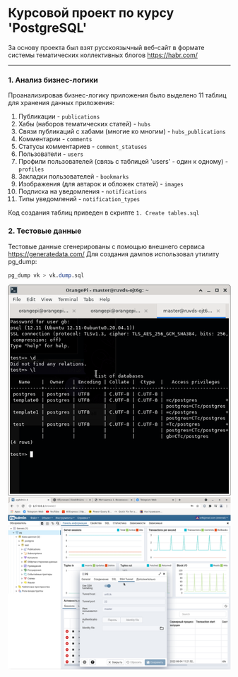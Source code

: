 # Курсовой проект по курсу 'PostgreSQL'

За основу проекта был взят русскоязычный веб-сайт в формате системы тематических коллективных блогов https://habr.com/
***
### 1. Анализ бизнес-логики
Проанализировав бизнес-логику приложения было выделено 11 таблиц для хранения данных приложения:

1. Публикации - `publications`
2. Хабы (наборов тематических статей) - `hubs`
3. Связи публикаций с хабами (многие ко многим) - `hubs_publications` 
4. Комментарии - `comments`
5. Статусы комментариев - `comment_statuses`
6. Пользователи - `users`
7. Профили пользователей (связь с таблицей 'users' - один к одному) - `profiles`
8. Закладки пользователей - `bookmarks`
9. Изображения (для автарок и обложек статей) - `images`
10. Подписка на уведомления - `notifications`
11. Типы уведомлений - `notification_types`

Код создания таблиц приведен в скрипте `1. Create tables.sql`

### 2. Тестовые данные
Тестовые данные сгенерированы с помощью внешнего сервиса https://generatedata.com/
Для создания дампов использовал утилиту pg_dump: 
```sql
pg_dump vk > vk.dump.sql
```


![PSQL](https://github.com/orlfi/GeekBrains/blob/Postgresql.Lesson-1/10.Postgresql/Lesson-1/Images/psql.png)
![PGAdmin4](https://github.com/orlfi/GeekBrains/blob/Postgresql.Lesson-1/10.Postgresql/Lesson-1/Images/pgadmin.png)